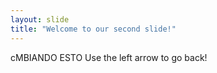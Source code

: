 ```yaml
---
layout: slide
title: "Welcome to our second slide!"
---
```

cMBIANDO ESTO
Use the left arrow to go back!
